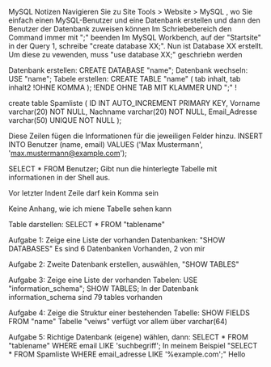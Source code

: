 MySQL Notizen
Navigieren Sie zu Site Tools > Website > MySQL , wo Sie einfach einen MySQL-Benutzer und eine Datenbank erstellen und dann den Benutzer der Datenbank zuweisen können
Im Schriebebereich den Command immer mit ";" beenden
Im MySQL Workbench, auf der "Startsite" in der Query 1, schreibe "create database XX;". Nun ist Database XX erstellt. Um diese zu vewenden, muss "use database XX;" geschriebn werden

Datenbank erstellen: CREATE DATABASE "name";
Datenbank wechseln: USE "name";
Tabele erstellen: CREATE TABLE "name" (
    tab inhalt,
    tab inhalt2 !OHNE KOMMA
); !ENDE OHNE TAB MIT KLAMMER UND ";" !

create table Spamliste (
    ID INT AUTO_INCREMENT PRIMARY KEY,
    Vorname varchar(20) NOT NULL,
    Nachname varchar(20) NOT NULL,
    Email_Adresse varchar(50) UNIQUE NOT NULL
);

Diese Zeilen fügen die Informationen für die jeweiligen Felder hinzu.
INSERT INTO Benutzer (name, email) VALUES
('Max Mustermann', 'max.mustermann@example.com');

SELECT * FROM Benutzer;             Gibt nun die hinterlegte Tabelle mit informationen in der Shell aus.

Vor letzter Indent Zeile darf kein Komma sein

Keine Anhang, wie ich miene Tabelle sehen kann


Table darstellen: SELECT * FROM "tablename"

Aufgabe 1: Zeige eine Liste der vorhanden Datenbanken: "SHOW DATABASES"
            Es sind 6 Datenbanken Vorhanden, 2 von mir

Aufgabe 2: Zweite Datenbank erstellen, auswählen, "SHOW TABLES"

Aufgabe 3: Zeige eine Liste der vorhanden Tabelen: USE "information_schema"; SHOW TABLES;
            In der Datenbank information_schema sind 79 tables vorhanden
 
Aufgabe 4: Zeige die Struktur einer bestehenden Tabelle: SHOW FIELDS FROM "name"
            Tabelle "veiws" verfügt vor allem über varchar(64)

Aufgabe 5: Richtige Datenbank (eigene) wählen, dann: SELECT * FROM "tablename" WHERE email LIKE 'suchbegriff';
            In meinem Beispiel "SELECT * FROM Spamliste WHERE email_adresse LIKE '%example.com';"
   Hello
